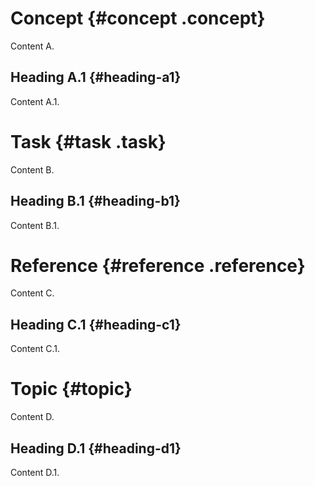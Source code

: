 # Concept {#concept .concept}

Content A.

## Heading A.1 {#heading-a1}

Content A.1.

# Task {#task .task}

Content B.

## Heading B.1 {#heading-b1}

Content B.1.

# Reference {#reference .reference}

Content C.

## Heading C.1 {#heading-c1}

Content C.1.

# Topic {#topic}

Content D.

## Heading D.1 {#heading-d1}

Content D.1.

